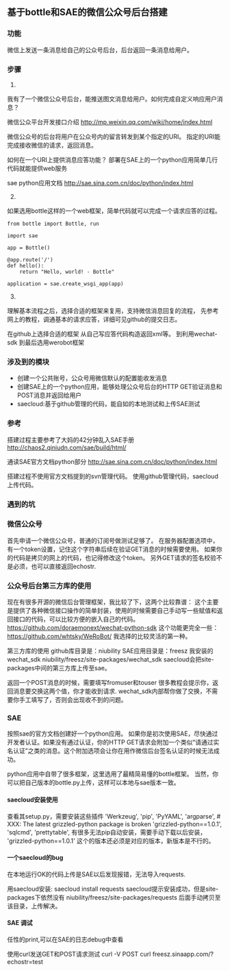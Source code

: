 ## 基于bottle和SAE的微信公众号后台搭建

### 功能
微信上发送一条消息给自己的公众号后台，后台返回一条消息给用户。

### 步骤
1.
我有了一个微信公众号后台，能推送图文消息给用户。如何完成自定义响应用户消息？

微信公众平台开发接口介绍
http://mp.weixin.qq.com/wiki/home/index.html

微信公众号的后台将用户在公众号内的留言转发到某个指定的URI。
指定的URI能完成接收微信的请求，返回消息。

如何在一个URI上提供消息应答功能？
部署在SAE上的一个python应用简单几行代码就能提供web服务

sae python应用文档
http://sae.sina.com.cn/doc/python/index.html

2.
如果选用bottle这样的一个web框架，简单代码就可以完成一个请求应答的过程。

```
from bottle import Bottle, run

import sae

app = Bottle()

@app.route('/')
def hello():
    return "Hello, world! - Bottle"

application = sae.create_wsgi_app(app)
```

3.
理解基本流程之后，选择合适的框架来复用，支持微信消息回复的流程，
先参考网上的教程，调通基本的请求应答，详细可见github的提交日志。

在github上选择合适的框架
从自己写应答代码构造返回xml等。
到利用wechat-sdk
到最后选用werobot框架


### 涉及到的模块  
- 创建一个公共账号，公众号用微信默认的配置能收发消息
- 创建SAE上的一个python应用，能够处理公众号后台的HTTP GET验证消息和POST消息并返回给用户
- saecloud:基于github管理的代码，能自如的本地测试和上传SAE测试   

### 参考
搭建过程主要参考了大妈的42分钟乱入SAE手册
http://chaos2.qiniudn.com/sae/build/html/

通读SAE官方文档python部分
http://sae.sina.com.cn/doc/python/index.html

搭建过程不使用官方文档提到的svn管理代码。
使用github管理代码，saecloud上传代码。

### 遇到的坑
### 微信公众号
首先申请一个微信公众号，普通的订阅号做测试足够了。
在服务器配置选项中，有一个token设置，记住这个字符串后续在验证GET消息的时候需要使用。
如果你的代码是拷贝的网上的代码，也记得修改这个token。
另外GET请求的签名校验不是必须，也可以直接返回echostr.

### 公众号后台第三方库的使用
现在有很多开源的微信后台管理框架，我比较了下，这两个比较靠谱：
这个主要是提供了各种微信接口操作的简单封装，使用的时候需要自己手动写一些赋值和返回接口的代码，可以比较方便的嵌入自己的代码。
https://github.com/doraemonext/wechat-python-sdk
这个功能更完全一些：
https://github.com/whtsky/WeRoBot/
我选择的比较灵活的第一种。

第三方库的使用
github库目录是：niubility
SAE应用目录是：freesz
我安装的wechat_sdk
niubility/freesz/site-packages/wechat_sdk
saecloud会把site-packages中间的第三方库上传至sae。

返回一个POST消息的时候，需要填写fromuser和touser
很多教程会提示你，返回消息要交换这两个值，你才能收到请求.
wechat_sdk内部帮你做了交换，不需要你手工填写了，否则会出现收不到的问题。

### SAE
按照sae的官方文档创建好一个python应用。
如果你是初次使用SAE，尽快通过开发者认证。如果没有通过认证，你的HTTP GET请求会附加一个类似“请通过实名认证”之类的消息。这个附加选项会让你在用作微信后台签名认证的时候无法成功。

python应用中自带了很多框架，这里选用了最精简易懂的bottle框架。
当然，你可以把自己版本的bottle.py上传，这样可以本地与sae版本一致。

#### saecloud安装使用
查看其setup.py，需要安装这些插件
        'Werkzeug',
        'pip',
        'PyYAML',
        'argparse',
        # XXX: The latest grizzled-python package is broken
        'grizzled-python==1.0.1',
        'sqlcmd',
        'prettytable',
有很多无法pip自动安装，需要手动下载以后安装，
 'grizzled-python==1.0.1'
 这个的版本还必须是对应的版本，新版本是不行的。  

#### 一个saecloud的bug   
在本地运行OK的代码上传是SAE以后发现报错，无法导入requests.

用saecloud安装:
saecloud install requests
saecloud提示安装成功，但是site-packages下依然没有
niubility/freesz/site-packages/requests
后面手动拷贝至该目录，上传解决。

#### SAE 调试
任性的print,可以在SAE的日志debug中查看

使用curl发送GET和POST请求测试
curl -V POST
curl freesz.sinaapp.com/?echostr=test





